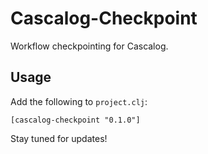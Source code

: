 # Cascalog-Checkpoint

Workflow checkpointing for Cascalog.

## Usage

Add the following to `project.clj`:

    [cascalog-checkpoint "0.1.0"]

Stay tuned for updates!
